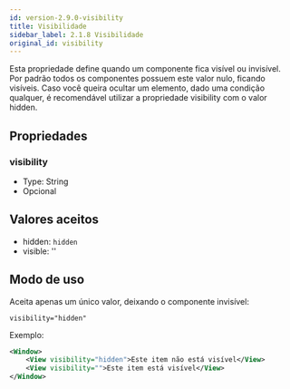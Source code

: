 ```yaml
---
id: version-2.9.0-visibility
title: Visibilidade
sidebar_label: 2.1.8 Visibilidade
original_id: visibility
---
```


Esta propriedade define quando um componente fica visível ou invisível. 
Por padrão todos os componentes possuem este valor nulo, ficando visíveis.
Caso você queira ocultar um elemento, dado uma condição qualquer, 
é recomendável utilizar a propriedade visibility com o valor hidden.

## Propriedades


### visibility

- Type: String
- Opcional

## Valores aceitos 

* hidden: `hidden`
* visible: ''

## Modo de uso 

Aceita apenas um único valor, deixando o componente invisível: 

```visibility="hidden"```

Exemplo:
```xml
<Window>
    <View visibility="hidden">Este item não está visível</View>
    <View visibility="">Este item está visível</View>
</Window>
```
